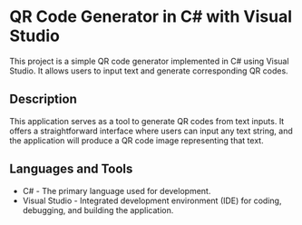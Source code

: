 # QR Code Generator in C# with Visual Studio

This project is a simple QR code generator implemented in C# using Visual Studio. It allows users to input text and generate corresponding QR codes.

## Description

This application serves as a tool to generate QR codes from text inputs. It offers a straightforward interface where users can input any text string, and the application will produce a QR code image representing that text.

## Languages and Tools

- C# - The primary language used for development.
- Visual Studio - Integrated development environment (IDE) for coding, debugging, and building the application.
